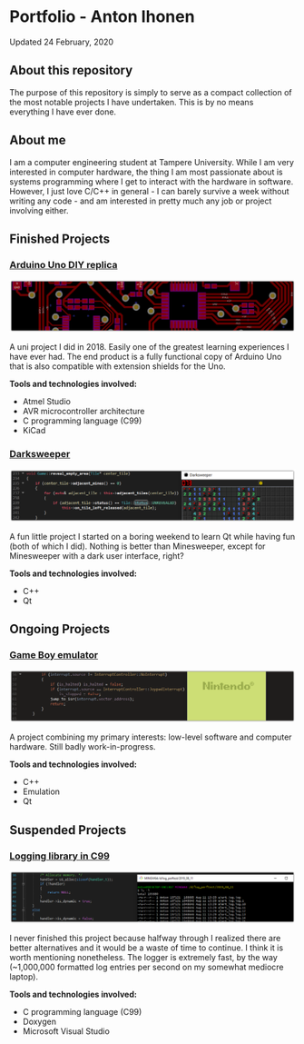 # Portfolio - Anton Ihonen

Updated 24 February, 2020

## About this repository
The purpose of this repository is simply to serve as a compact collection of
the most notable projects I have undertaken. This is by no means everything I
have ever done.

## About me
I am a computer engineering student at Tampere University. While I am very
interested in computer hardware, the thing I am most passionate about is
systems programming where I get to interact with the hardware in software.
However, I just love C/C++ in general - I can barely survive a week without
writing any code - and am interested in pretty much any job or project
involving either.

## Finished Projects

### [Arduino Uno DIY replica](https://github.com/ihonen/ELT-21300)
![](img/arduino_pcb.png)

A uni project I did in 2018. Easily one of the greatest learning
experiences I have ever had. The end product is a fully functional
copy of Arduino Uno that is also compatible with extension shields
for the Uno. 

**Tools and technologies involved:**
- Atmel Studio
- AVR microcontroller architecture
- C programming language (C99)
- KiCad

### [Darksweeper](https://github.com/ihonen/darksweeper)
![](img/darksweeper.png)

A fun little project I started on a boring weekend to learn Qt while having fun
(both of which I did). Nothing is better than Minesweeper, except for
Minesweeper with a dark user interface, right?

**Tools and technologies involved:**
- C++
- Qt

## Ongoing Projects

### [Game Boy emulator](https://github.com/ihonen/gbemu)
![](img/gbemu.png)

A project combining my primary interests: low-level software and
computer hardware. Still badly work-in-progress.

**Tools and technologies involved:**
- C++
- Emulation
- Qt

## Suspended Projects

### [Logging library in C99](https://github.com/ihonen/Clogger)
![](img/logger.png)

I never finished this project because halfway through I realized there
are better alternatives and it would be a waste of time to continue.
I think it is worth mentioning nonetheless. The logger is extremely
fast, by the way (~1,000,000 formatted log entries per second on my
somewhat mediocre laptop).

**Tools and technologies involved:**
- C programming language (C99)
- Doxygen
- Microsoft Visual Studio
